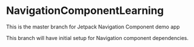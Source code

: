 # NavigationComponentLearning
This is the master branch for Jetpack Navigation Component demo app

This branch will have initial setup for Navigation component dependencies.
